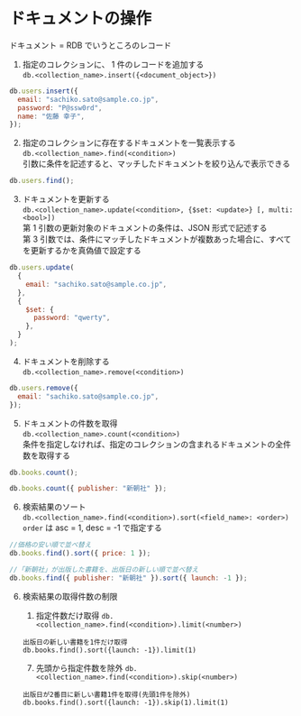 # ドキュメントの操作

ドキュメント = RDB でいうところのレコード

1. 指定のコレクションに、 1 件のレコードを追加する  
   `db.<collection_name>.insert({<document_object>})`

```js
db.users.insert({
  email: "sachiko.sato@sample.co.jp",
  password: "P@ssw0rd",
  name: "佐藤 幸子",
});
```

2. 指定のコレクションに存在するドキュメントを一覧表示する  
   `db.<collection_name>.find(<condition>)`  
   引数に条件を記述すると、マッチしたドキュメントを絞り込んで表示できる

```js
db.users.find();
```

3. ドキュメントを更新する  
   `db.<collection_name>.update(<condition>, {$set: <update>} [, multi: <bool>])`  
   第 1 引数の更新対象のドキュメントの条件は、JSON 形式で記述する  
   第 3 引数では、条件にマッチしたドキュメントが複数あった場合に、すべてを更新するかを真偽値で設定する

```js
db.users.update(
  {
    email: "sachiko.sato@sample.co.jp",
  },
  {
    $set: {
      password: "qwerty",
    },
  }
);
```

4. ドキュメントを削除する  
   `db.<collection_name>.remove(<condition>)`

```js
db.users.remove({
  email: "sachiko.sato@sample.co.jp",
});
```

5. ドキュメントの件数を取得  
   `db.<collection_name>.count(<condition>)`  
   条件を指定しなければ、指定のコレクションの含まれるドキュメントの全件数を取得する

```js
db.books.count();

db.books.count({ publisher: "新朝社" });
```

6. 検索結果のソート  
   `db.<collection_name>.find(<condition>).sort(<field_name>: <order>)`  
    `order` は asc = 1, desc = -1 で指定する

```js
//価格の安い順で並べ替え
db.books.find().sort({ price: 1 });

//「新朝社」が出版した書籍を、出版日の新しい順で並べ替え
db.books.find({ publisher: "新朝社" }).sort({ launch: -1 });
```

6. 検索結果の取得件数の制限

   1. 指定件数だけ取得
      `db.<collection_name>.find(<condition>).limit(<number>)`

   ```
   出版日の新しい書籍を1件だけ取得
   db.books.find().sort({launch: -1}).limit(1)
   ```

   7. 先頭から指定件数を除外
      `db.<collection_name>.find(<condition>).skip(<number>)`

   ```
   出版日が2番目に新しい書籍1件を取得(先頭1件を除外)
   db.books.find().sort({launch: -1}).skip(1).limit(1)
   ```
